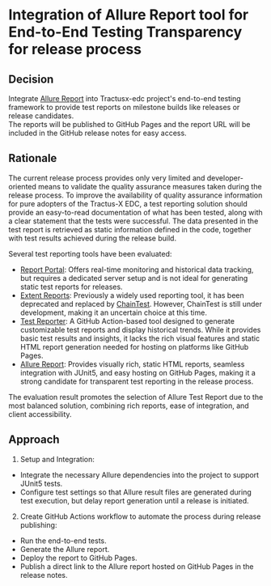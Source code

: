 # Integration of Allure Report tool for End-to-End Testing Transparency for release process

## Decision

Integrate [Allure Report](https://allurereport.org/) into Tractusx-edc project's end-to-end testing framework to provide test reports on 
milestone builds like releases or release candidates.  
The reports will be published to GitHub Pages and the report URL will be included in the GitHub release notes for easy 
access.

## Rationale

The current release process provides only very limited and developer-oriented means to validate the quality assurance 
measures taken during the release process. To improve the availability of quality assurance information for pure 
adopters of the Tractus-X EDC, a test reporting solution should provide an easy-to-read documentation of what has been 
tested, along with a clear statement that the tests were successful. The data presented in the test report is retrieved 
as static information defined in the code, together with test results achieved during the release build.

Several test reporting tools have been evaluated:
- [Report Portal](https://github.com/reportportal): Offers real-time monitoring and historical data tracking, 
but requires a dedicated server setup and is not ideal for generating static test reports for releases.
- [Extent Reports](https://github.com/extent-framework/extentreports-java): Previously a widely used reporting tool, 
it has been deprecated and replaced by [ChainTest](https://github.com/anshooarora/chaintest). 
However, ChainTest is still under development, making it an uncertain choice at this time.
- [Test Reporter](https://github.com/ctrf-io/github-test-reporter):  A GitHub Action-based tool designed to generate 
customizable test reports and display historical trends. While it provides basic test results and insights, it lacks the 
rich visual features and static HTML report generation needed for hosting on platforms like GitHub Pages.
- [Allure Report](https://github.com/allure-framework): Provides visually rich, static HTML reports, seamless integration with JUnit5, and easy hosting 
on GitHub Pages, making it a strong candidate for transparent test reporting in the release process.

The evaluation result promotes the selection of Allure Test Report due to the most balanced solution, combining rich 
reports, ease of integration, and client accessibility.

## Approach

1) Setup and Integration:
- Integrate the necessary Allure dependencies into the project to support JUnit5 tests.
- Configure test settings so that Allure result files are generated during test execution, but delay report generation
until a release is initiated.
2) Create GitHub Actions workflow to automate the process during release publishing:
- Run the end-to-end tests.
- Generate the Allure report.
- Deploy the report to GitHub Pages.
- Publish a direct link to the Allure report hosted on GitHub Pages in the release notes.


